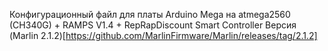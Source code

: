 Конфигурационный файл для платы Arduino Mega на atmega2560 (CH340G) + RAMPS V1.4 + RepRapDiscount Smart Controller
Версия (Marlin 2.1.2)[https://github.com/MarlinFirmware/Marlin/releases/tag/2.1.2]
